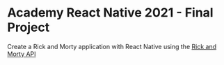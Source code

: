 # Academy React Native 2021 - Final Project

Create a Rick and Morty application with React Native using the [Rick and Morty API](https://rickandmortyapi.com/documentation/#rest)

